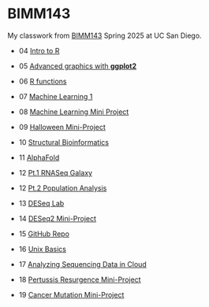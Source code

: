 # BIMM143
My classwork from [BIMM143](https://bioboot.github.io/bimm143_S25/) Spring 2025 at UC San Diego.

- 04 [Intro to R](https://github.com/analarcon/bimm143_github/blob/main/class04/class04.md)

- 05 [Advanced graphics with **ggplot2**](https://github.com/analarcon/bimm143_github/blob/main/class05/class05.md)

- 06 [R functions](https://github.com/analarcon/bimm143_github/blob/main/class06/class06.md)

- 07 [Machine Learning 1](https://github.com/analarcon/bimm143_github/blob/main/Week04/Machine_Learning1.md)

- 08 [Machine Learning Mini Project](https://github.com/analarcon/bimm143_github/blob/main/Class08_mini_project/Class08_mini_project.md)

- 09 [Halloween Mini-Project](https://github.com/analarcon/bimm143_github/blob/main/Class09/Class09Mini.md)

- 10 [Structural Bioinformatics](https://github.com/analarcon/bimm143_github/blob/main/Class10/Class10Structural.md)

- 11 [AlphaFold]()

- 12 [Pt.1 RNASeq Galaxy]()

- 12 [Pt.2 Population Analysis]()

- 13 [DESeq Lab]()

- 14 [DESeq2 Mini-Project]()

- 15 [GitHub Repo]()

- 16 [Unix Basics]()

- 17 [Analyzing Sequencing Data in Cloud]()

- 18 [Pertussis Resurgence Mini-Project]()

- 19 [Cancer Mutation Mini-Project]()
